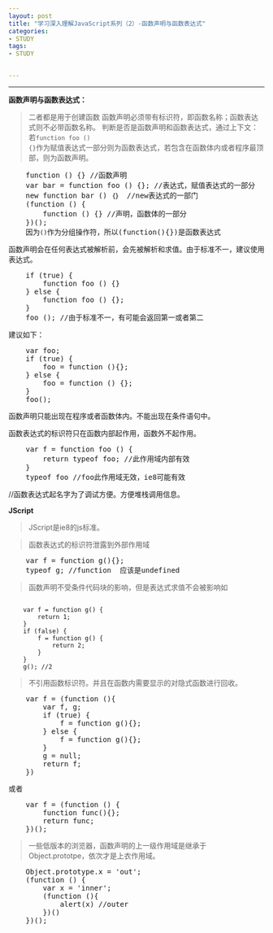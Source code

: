 ```yaml
---
layout: post
title: "学习深入理解JavaScript系列（2）-函数声明与函数表达式"
categories:
- STUDY
tags:
- STUDY


---
```

---

**函数声明与函数表达式：**

> 二者都是用于创建函数
> 函数声明必须带有标识符，即函数名称；函数表达式则不必带函数名称。
> 判断是否是函数声明和函数表达式，通过上下文：若<code>function foo () {}</code>作为赋值表达式一部分则为函数表达式，若包含在函数体内或者程序最顶部，则为函数声明。

<pre>
    function () {} //函数声明
    var bar = function foo () {}; //表达式，赋值表达式的一部分
    new function bar () ｛｝　//new表达式的一部门
    (function () {
        function () {} //声明，函数体的一部分
    })();
    因为<code>()</code>作为分组操作符，所以(function(){})是函数表达式
</pre>

函数声明会在任何表达式被解析前，会先被解析和求值。由于标准不一，建议使用表达式。

<pre>
    if (true) {
        function foo () {}
    } else {
        function foo () {};
    }
    foo (); //由于标准不一，有可能会返回第一或者第二
</pre>

建议如下：

<pre>
    var foo;
    if (true) {
        foo = function (){};
    } else {
        foo = function () {};
    }
    foo();
</pre>

函数声明只能出现在程序或者函数体内。不能出现在条件语句中。

函数表达式的标识符只在函数内部起作用，函数外不起作用。

<pre>
    var f = function foo () {
        return typeof foo; //此作用域内部有效
    }
    typeof foo //foo此作用域无效，ie8可能有效
</pre>

//函数表达式起名字为了调试方便。方便堆栈调用信息。

**JScript**

>JScript是ie8的js标准。

>函数表达式的标识符泄露到外部作用域
<pre>
    var f = function g(){};
    typeof g; //function  应该是undefined
</pre>
>函数声明不受条件代码块的影响，但是表达式求值不会被影响如
<code>
    var f = function g() {
        return 1;
    }
    if (false) {
        f = function g() {
            return 2;
        }
    }
    g(); //2 
</code>

> 不引用函数标识符。并且在函数内需要显示的对隐式函数进行回收。

<pre>
    var f = (function (){
        var f, g;
        if (true) {
            f = function g(){};
        } else {
            f = function g(){};
        }
        g = null;
        return f;
    })
</pre>
或者

<pre>
    var f = (function () {
        function func(){};
        return func;
    })();
</pre>

>一些低版本的浏览器，函数声明的上一级作用域是继承于Object.prototpe，依次才是上衣作用域。

<pre>
    Object.prototype.x = 'out';
    (function () {
        var x = 'inner';
        (function (){
            alert(x) //outer
        })()
    })();
</pre>
